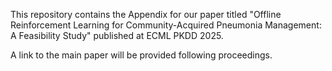 This repository contains the Appendix for our paper titled "Offline Reinforcement Learning for Community-Acquired Pneumonia Management: A Feasibility Study" published at ECML PKDD 2025.

A link to the main paper will be provided following proceedings.
